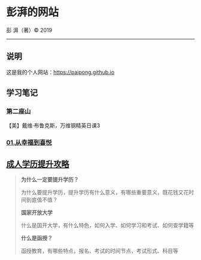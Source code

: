 # 彭湃的网站

彭 湃（著）&copy; 2019

---

## 说明

这是我的个人网站：https://paipong.github.io

## 学习笔记

### 第二座山

【美】戴维·布鲁克斯，万维钢精英日课3

### [01.从幸福到喜悦](/the-second-mountain/)



## [成人学历提升攻略](https://paipong.github.io/paipong.github.io-adult-education/#/)
>
>**为什么一定要提升学历？**
>
> 为什么要提升学历，提升学历有什么意义，有哪些重要意义，既花钱又花时间到底值不值？
>
>**国家开放大学**
>
>什么是国开大学，有什么特色，如何入学、如何学习和考试、如何查学籍等
>
>**什么是函授？**
>
> 函授教育，有哪些特点，报名、考试的时间节点，考试形式、科目等
